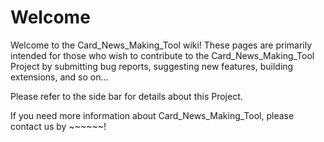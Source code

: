 # Welcome

Welcome to the Card_News_Making_Tool wiki! These pages are primarily intended for those who wish to contribute to the Card_News_Making_Tool Project by submitting bug reports, suggesting new features, building extensions, and so on...

Please refer to the side bar for details about this Project.

If you need more information about Card_News_Making_Tool, please contact us by ~~~~~~!
